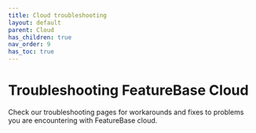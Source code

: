 ```yaml
---
title: Cloud troubleshooting
layout: default
parent: Cloud
has_children: true
nav_order: 9
has_toc: true
---
```


# Troubleshooting FeatureBase Cloud

Check our troubleshooting pages for workarounds and fixes to problems you are encountering with FeatureBase cloud.
